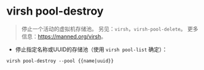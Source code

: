 # virsh pool-destroy

> 停止一个活动的虚拟机存储池。
> 另见：`virsh`，`virsh-pool-delete`。
> 更多信息：<https://manned.org/virsh>。

- 停止指定名称或UUID的存储池（使用 `virsh pool-list` 确定）：

`virsh pool-destroy --pool {{name|uuid}}`